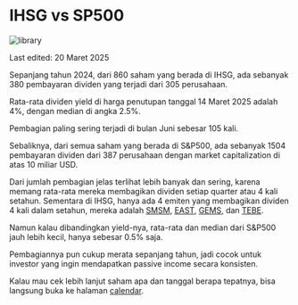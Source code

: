 # IHSG vs SP500

![library](app/static/comparison_banner.png)

Last edited: 20 Maret 2025

Sepanjang tahun 2024, dari 860 saham yang berada di IHSG, ada sebanyak 380 pembayaran dividen yang terjadi dari 305 perusahaan.

Rata-rata dividen yield di harga penutupan tanggal 14 Maret 2025 adalah 4%, dengan median di angka 2.5%.

Pembagian paling sering terjadi di bulan Juni sebesar 105 kali.

Sebaliknya, dari semua saham yang berada di S&P500, ada sebanyak 1504 pembayaran dividen dari 387 perusahaan dengan market capitalization di atas 10 miliar USD.

Dari jumlah pembagian jelas terlihat lebih banyak dan sering, karena memang rata-rata mereka membagikan dividen setiap quarter atau 4 kali setahun. Sementara di IHSG, hanya ada 4 emiten yang membagikan dividen 4 kali dalam setahun, mereka adalah [SMSM](stock_picker?stock=SMSM.JK), [EAST](stock_picker?stock=EAST.JK), [GEMS](stock_picker?stock=GEMS.JK), dan [TEBE](stock_picker?stock=TEBE.JK).

Namun kalau dibandingkan yield-nya, rata-rata dan median dari S&P500 jauh lebih kecil, hanya sebesar 0.5% saja.

Pembagiannya pun cukup merata sepanjang tahun, jadi cocok untuk investor yang ingin mendapatkan passive income secara konsisten.

Kalau mau cek lebih lanjut saham apa dan tanggal berapa tepatnya, bisa langsung buka ke halaman [calendar](/calendar).
